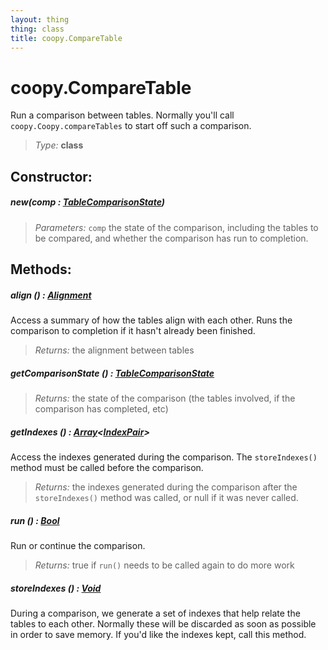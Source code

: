 ```yaml
---
layout: thing
thing: class
title: coopy.CompareTable
---
```

# coopy.CompareTable


Run a comparison between tables.  Normally you'll
call `coopy.Coopy.compareTables` to start off such a comparison.




> *Type:* **class**



## Constructor:

##### **new**(comp : <a href="../coopy/TableComparisonState.html" class="type">TableComparisonState</a>)


> *Parameters:*  `comp` the state of the comparison, including the tables to be compared, and whether the comparison has run to completion. 









## Methods:


##### **align** () : <a href="../coopy/Alignment.html" class="type">Alignment</a>


Access a summary of how the tables align with each other.
Runs the comparison to completion if it hasn't already been
finished.





> *Returns:*  the alignment between tables








##### **getComparisonState** () : <a href="../coopy/TableComparisonState.html" class="type">TableComparisonState</a>




> *Returns:*  the state of the comparison (the tables involved, if the comparison has completed, etc) 








##### **getIndexes** () : <a href="../Array.html" class="type">Array</a>&lt;<a href="../coopy/IndexPair.html" class="type">IndexPair</a>&gt;


Access the indexes generated during the comparison.
The `storeIndexes()` method must be called before the
comparison.





> *Returns:*  the indexes generated during the comparison after the `storeIndexes()` method was called, or null if it was never called. 








##### **run** () : <a href="../Bool.html" class="type">Bool</a>


Run or continue the comparison.





> *Returns:*  true if `run()` needs to be called again to do more work








##### **storeIndexes** () : <a href="../Void.html" class="type">Void</a>


During a comparison, we generate a set of indexes that help
relate the tables to each other.  Normally these will be
discarded as soon as possible in order to save memory.
If you'd like the indexes kept, call this method.












